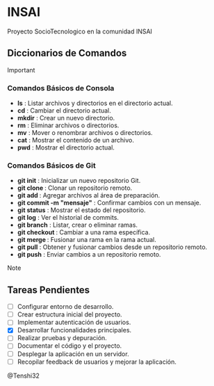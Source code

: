 # INSAI
Proyecto SocioTecnologico en la comunidad INSAI 

## Diccionarios de Comandos

> [!IMPORTANT]
> ### Comandos Básicos de Consola
> - **ls** : Listar archivos y directorios en el directorio actual.
> - **cd** : Cambiar el directorio actual.
> - **mkdir** : Crear un nuevo directorio.
> - **rm** : Eliminar archivos o directorios.
> - **mv** : Mover o renombrar archivos o directorios.
> - **cat** : Mostrar el contenido de un archivo.
> - **pwd** : Mostrar el directorio actual.
> 
> ### Comandos Básicos de Git
> - **git init** : Inicializar un nuevo repositorio Git.
> - **git clone <url>** : Clonar un repositorio remoto.
> - **git add <archivo>** : Agregar archivos al área de preparación.
> - **git commit -m "mensaje"** : Confirmar cambios con un mensaje.
> - **git status** : Mostrar el estado del repositorio.
> - **git log** : Ver el historial de commits.
> - **git branch** : Listar, crear o eliminar ramas.
> - **git checkout <rama>** : Cambiar a una rama específica.
> - **git merge <rama>** : Fusionar una rama en la rama actual.
> - **git pull** : Obtener y fusionar cambios desde un repositorio remoto.
> - **git push** : Enviar cambios a un repositorio remoto.

> [!NOTE]
> ## Tareas Pendientes
> - [ ] Configurar entorno de desarrollo.
> - [ ] Crear estructura inicial del proyecto.
> - [ ] Implementar autenticación de usuarios.
> - [x] Desarrollar funcionalidades principales.
> - [ ] Realizar pruebas y depuración.
> - [ ] Documentar el código y el proyecto.
> - [ ] Desplegar la aplicación en un servidor.
> - [ ] Recopilar feedback de usuarios y mejorar la aplicación.

@Tenshi32